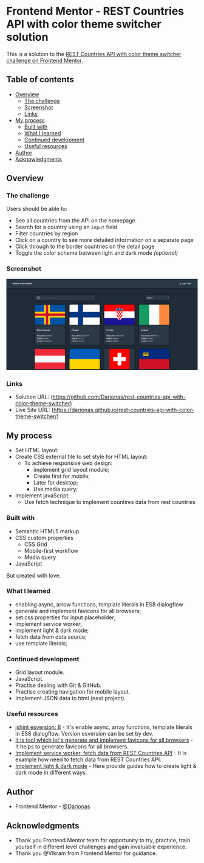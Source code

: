 # Frontend Mentor - REST Countries API with color theme switcher solution

This is a solution to the [REST Countries API with color theme switcher challenge on Frontend Mentor](https://www.frontendmentor.io/challenges/rest-countries-api-with-color-theme-switcher-5cacc469fec04111f7b848ca). 

## Table of contents

- [Overview](#overview)
  - [The challenge](#the-challenge)
  - [Screenshot](#screenshot)
  - [Links](#links)
- [My process](#my-process)
  - [Built with](#built-with)
  - [What I learned](#what-i-learned)
  - [Continued development](#continued-development)
  - [Useful resources](#useful-resources)
- [Author](#author)
- [Acknowledgments](#acknowledgments)


## Overview

### The challenge

Users should be able to:

- See all countries from the API on the homepage
- Search for a country using an `input` field
- Filter countries by region
- Click on a country to see more detailed information on a separate page
- Click through to the border countries on the detail page
- Toggle the color scheme between light and dark mode *(optional)*

### Screenshot

![Rest_countires_api](./images/rest_countries_api.png)



### Links

- Solution URL: (https://github.com/Darionas/rest-countries-api-with-color-theme-switcher)
- Live Site URL: (https://darionas.github.io/rest-countries-api-with-color-theme-switcher/)

## My process

* Set HTML layout:
* Create CSS external file to set style for HTML layout:
  * To achieve responsive web design:
     * implement grid layout module;
     * Create first for mobile;
     * Later for desktop;
     * Use media query;
* Implement javaScript:
     * Use fetch technique to implement countires data from rest countries

### Built with

- Semantic HTML5 markup
- CSS custom properties
    - CSS Grid
    - Mobile-first workflow
    - Media query
- JavaScript

But created with love.

### What I learned

- enabling async, arrow functions, template literals in ES8 dialogflow
- generate and implement favicons for all browsers;
- set css properties for input placeholder;
- implement service worker;
- implement light & dark mode;
- fetch data from data source;
- use template literals;


### Continued development

- Grid layout module.
- JavaScript.
- Practise dealing with Git & GitHub.
- Practise creating navigation for mobile layout.
- Implement JSON data to html (next project).

### Useful resources

- [jshint esversion: 8](https://groups.google.com/g/dialogflow-essentials-edition-users/c/eDwP7ZV5FyQ) - It's enable async, array functions, template literals in ES8 dialogflow. Version esversion can be set by dev.
- [It is tool which let's generate and implement favicons for all browsers](https://realfavicongenerator.net/) - It helps to generate favicons for all browsers.
- [Implement service worker, fetch data from REST Countries API](https://stackoverflow.com/questions/30117939/how-to-change-the-colour-of-placeholder-using-javascript#30117998) - It is example how need to fetch data from REST Countries API.
- [Implement light & dark mode](https://css-tricks.com/a-complete-guide-to-dark-mode-on-the-web/) - Here provide guides how to create light & dark mode in different ways.

## Author

- Frontend Mentor - [@Darionas](https://www.frontendmentor.io/profile/Darionas)

## Acknowledgments

- Thank you Frontend Mentor team for opportunity to try, practice, train yourself in different level challenges and gain invaluable experience.
- Thank you @Vikram from Frontend Mentor for guidance.
